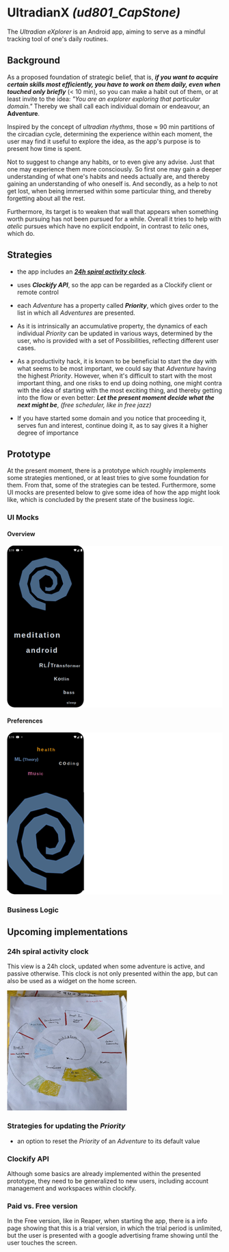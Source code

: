 # UltradianX  _(ud801_CapStone)_

The _Ultradian eXplorer_ is an Android app, 
    aiming to serve as a mindful tracking tool of one's daily routines.


## Background

As a proposed foundation of strategic belief, 
    that is, ___if you want to acquire certain skills most efficiently, 
    you have to work on them daily,
    even when touched only briefly___  (< 10 min), 
    so you can make a habit out of them, or at least invite to the idea:
    _"You are an explorer exploring that particular domain."_
Thereby we shall call each individual domain or endeavour, 
    an __Adventure__.

Inspired by the concept of _ultradian rhythms_, 
    those &#8776; 90 min partitions of the circadian cycle,
    determining the experience within each moment, 
    the user may find it useful to explore the idea, 
    as the app's purpose is to present how time is spent. 

Not to suggest to change any habits, or to even give any advise. 
Just that one may experience them more consciously.
So first one may gain a deeper understanding of what one's habits and needs actually are, 
    and thereby gaining an understanding of who oneself is.
And secondly, as a help to not get lost, 
    when being immersed within some particular thing, and thereby forgetting about all the rest. 

Furthermore, its target is to weaken that wall that appears 
    when something worth pursuing has not been pursued for a while.
Overall it tries to help with _atelic_ pursues which have no explicit endpoint,
in contrast to _telic_ ones, which do.


## Strategies 

+ the app includes an [___24h spiral activity clock___](#24h-spiral-activity-clock).

  

+ uses ___Clockify API___, so the app can be regarded as a Clockify client or remote control
   

+ each _Adventure_ has a property called ___Priority___, 
  which gives order to the list in which all _Adventures_ are presented.


+ As it is intrinsically an accumulative property, the dynamics of each individual _Priority_ can be 
  updated in various ways, determined by the user, who is provided with a set of Possibilities,
  reflecting different user cases.


+ As a productivity hack, it is known to be beneficial 
  to start the day with what seems to be most important, we could say that _Adventure_ having the 
  highest _Priority_.
  However, when it's difficult to start with the most important thing, 
  and one risks to end up doing nothing, one might contra with the idea of starting with the
  most exciting thing, and thereby getting into the flow or even better: 
  ___Let the present moment decide what the next might be___,
  _(free scheduler, like in free jazz)_



+ If you have started some domain and you notice that proceeding it,
  serves fun and interest, continue doing it, as to say gives it a higher degree of importance


<!-- TODO: ???? 
+ so have th advantages of a daily routine, continuously working something, 
  without the drawbacks, that only a limited amount can be handled daily
 -->



## Prototype

At the present moment, there is a prototype which roughly implements some strategies mentioned,
or at least tries to give some foundation for them. 
From that, some of the strategies can be tested. 
Furthermore, some UI mocks are presented below to give some idea of how the app might look like,
which is concluded by the present state of the business logic.

### UI Mocks

#### Overview
<img src="/proposal/ui_mocks_overview.png">

#### Preferences
<img src="/proposal/ui_mocks_preferences.png">


### Business Logic



## Upcoming implementations



### 24h spiral activity clock

This view is a 24h clock,
updated when some adventure is active, and passive otherwise.
This clock is not only presented within the app,
but can also be used as a widget on the home screen.


<img src="/proposal/photo1677797580.jpeg" width="280" height="280">


### Strategies for updating the _Priority_ 

+ an option to reset the _Priority_ of an _Adventure_ to its default value


### Clockify API

Although some basics are already implemented within the presented prototype, they need to be 
generalized to new users, including account management and workspaces within clockify.


### Paid vs. Free version

In the Free version, like in Reaper, 
when starting the app, 
there is a info page showing that this is a trial version, 
in which the trial period is unlimited, 
but the user is presented with a google advertising frame 
showing until the user touches the screen.

 

